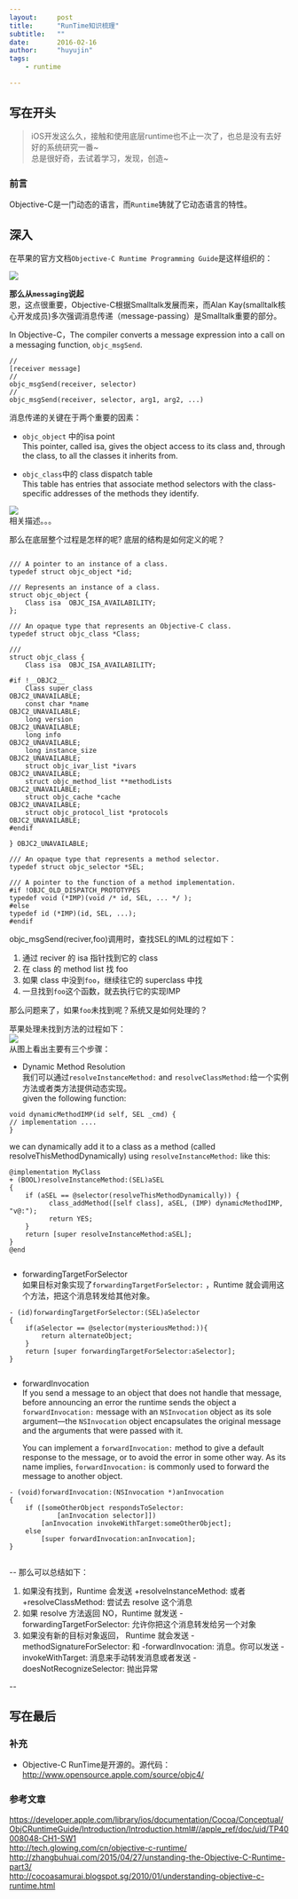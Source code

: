 ```yaml
---
layout:     post
title:      "RunTime知识梳理"
subtitle:   ""
date:       2016-02-16
author:     "huyujin"
tags:
    - runtime

---  
```



## 写在开头  
>
>iOS开发这么久，接触和使用底层runtime也不止一次了，也总是没有去好好的系统研究一番~  
>总是很好奇，去试着学习，发现，创造~  

### 前言  
Objective-C是一门动态的语言，而`Runtime`铸就了它动态语言的特性。

## 深入 

在苹果的官方文档`Objective-C Runtime Programming Guide`是这样组织的：  

![](https://raw.githubusercontent.com/hyj223/hyj223.github.io/master/_posts/images/20160216/1.png)    

**那么从`messaging`说起**  
恩，这点很重要，Objective-C根据Smalltalk发展而来，而Alan Kay(smalltalk核心开发成员)多次强调消息传递（message-passing）是Smalltalk重要的部分。  

In Objective-C，The compiler converts a message expression into a call on a messaging function, `objc_msgSend`. 

```
//
[receiver message] 
//
objc_msgSend(receiver, selector)
//
objc_msgSend(receiver, selector, arg1, arg2, ...)

```  


消息传递的关键在于两个重要的因素：  

* `objc_object` 中的isa point  
	This pointer, called isa, gives the object access to its class and, through the class, to all the classes it inherits from.  
	
* `objc_class`中的 class dispatch table  
	This table has entries that associate method selectors with the class-specific addresses of the methods they identify.  
	
![](https://raw.githubusercontent.com/hyj223/hyj223.github.io/master/_posts/images/20160216/3.png)  
相关描述。。。


那么在底层整个过程是怎样的呢? 底层的结构是如何定义的呢？

```

/// A pointer to an instance of a class.
typedef struct objc_object *id;

/// Represents an instance of a class.
struct objc_object {
    Class isa  OBJC_ISA_AVAILABILITY;
};

/// An opaque type that represents an Objective-C class.
typedef struct objc_class *Class;

/// 
struct objc_class {
    Class isa  OBJC_ISA_AVAILABILITY;

#if !__OBJC2__
    Class super_class                                        OBJC2_UNAVAILABLE;
    const char *name                                         OBJC2_UNAVAILABLE;
    long version                                             OBJC2_UNAVAILABLE;
    long info                                                OBJC2_UNAVAILABLE;
    long instance_size                                       OBJC2_UNAVAILABLE;
    struct objc_ivar_list *ivars                             OBJC2_UNAVAILABLE;
    struct objc_method_list **methodLists                    OBJC2_UNAVAILABLE;
    struct objc_cache *cache                                 OBJC2_UNAVAILABLE;
    struct objc_protocol_list *protocols                     OBJC2_UNAVAILABLE;
#endif

} OBJC2_UNAVAILABLE;

/// An opaque type that represents a method selector.
typedef struct objc_selector *SEL;

/// A pointer to the function of a method implementation. 
#if !OBJC_OLD_DISPATCH_PROTOTYPES
typedef void (*IMP)(void /* id, SEL, ... */ ); 
#else
typedef id (*IMP)(id, SEL, ...); 
#endif

```  

objc_msgSend(reciver,foo)调用时，查找SEL的IML的过程如下：  

1. 通过 reciver 的 isa 指针找到它的 class
2. 在 class 的 method list 找 foo
3. 如果 class 中没到`foo`，继续往它的 superclass 中找
4. 一旦找到`foo`这个函数，就去执行它的实现IMP 


那么问题来了，如果`foo`未找到呢？系统又是如何处理的？  
  
苹果处理未找到方法的过程如下：    
![](https://raw.githubusercontent.com/hyj223/hyj223.github.io/master/_posts/images/20160216/5.png)  
从图上看出主要有三个步骤： 
  
* Dynamic Method Resolution   
	我们可以通过`resolveInstanceMethod:` and `resolveClassMethod:`给一个实例方法或者类方法提供动态实现。  
	given the following function:  
	
```
void dynamicMethodIMP(id self, SEL _cmd) {
// implementation ....
}
``` 
	 
we can dynamically add it to a class as a method (called resolveThisMethodDynamically) using `resolveInstanceMethod:` like this:  
	
```
@implementation MyClass
+ (BOOL)resolveInstanceMethod:(SEL)aSEL
{
    if (aSEL == @selector(resolveThisMethodDynamically)) {
          class_addMethod([self class], aSEL, (IMP) dynamicMethodIMP, "v@:");
          return YES;
    }
    return [super resolveInstanceMethod:aSEL];
}
@end
	
```
  
* forwardingTargetForSelector    
	如果目标对象实现了`forwardingTargetForSelector:` ，Runtime 就会调用这个方法，把这个消息转发给其他对象。
	
```
- (id)forwardingTargetForSelector:(SEL)aSelector
{
    if(aSelector == @selector(mysteriousMethod:)){
        return alternateObject;
    }
    return [super forwardingTargetForSelector:aSelector];
}
	
```

* forwardInvocation  
	If you send a message to an object that does not handle that message, before announcing an error the runtime sends the object a `forwardInvocation:` message with an `NSInvocation` object as its sole argument—the `NSInvocation` object encapsulates the original message and the arguments that were passed with it.  

	You can implement a `forwardInvocation:` method to give a default response to the message, or to avoid the error in some other way. As its name implies, `forwardInvocation:` is commonly used to forward the message to another object.    
	
```
- (void)forwardInvocation:(NSInvocation *)anInvocation
{
    if ([someOtherObject respondsToSelector:
            [anInvocation selector]])
        [anInvocation invokeWithTarget:someOtherObject];
    else
        [super forwardInvocation:anInvocation];
}
	
```  

--
那么可以总结如下：  

1. 如果没有找到，Runtime 会发送 +resolveInstanceMethod: 或者 +resolveClassMethod: 尝试去 resolve 这个消息 
2. 如果 resolve 方法返回 NO，Runtime 就发送 -forwardingTargetForSelector: 允许你把这个消息转发给另一个对象  
3. 如果没有新的目标对象返回， Runtime 就会发送 -methodSignatureForSelector: 和 -forwardInvocation: 消息。你可以发送 -invokeWithTarget: 消息来手动转发消息或者发送 -doesNotRecognizeSelector: 抛出异常  

--  



## 写在最后

### 补充
* Objective-C RunTime是开源的。源代码：<http://www.opensource.apple.com/source/objc4/>

### 参考文章  
<https://developer.apple.com/library/ios/documentation/Cocoa/Conceptual/ObjCRuntimeGuide/Introduction/Introduction.html#//apple_ref/doc/uid/TP40008048-CH1-SW1>    
<http://tech.glowing.com/cn/objective-c-runtime/>    
<http://zhangbuhuai.com/2015/04/27/unstanding-the-Objective-C-Runtime-part3/>  
<http://cocoasamurai.blogspot.sg/2010/01/understanding-objective-c-runtime.html>

